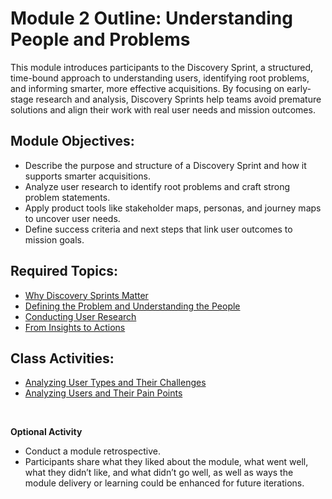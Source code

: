 # Module 2 Outline: Understanding People and Problems
This module introduces participants to the Discovery Sprint, a structured, time-bound approach to understanding users, identifying root problems, and informing smarter, more effective acquisitions. By focusing on early-stage research and analysis, Discovery Sprints help teams avoid premature solutions and align their work with real user needs and mission outcomes.

## Module Objectives: 
- Describe the purpose and structure of a Discovery Sprint and how it supports smarter acquisitions.
- Analyze user research to identify root problems and craft strong problem statements.
- Apply product tools like stakeholder maps, personas, and journey maps to uncover user needs.
- Define success criteria and next steps that link user outcomes to mission goals.

## Required Topics:
- [Why Discovery Sprints Matter](https://github.com/usds/ditap-curriculum-update/blob/main/3_Curriculum/3C_DITAP-Adaptation-Curriculum/3C.1_DITAP-Product-Thinking-And-Acquistions-Curriculum/Module%202/Why%20Discovery%20Sprints%20Matter.md) 
- [Defining the Problem and Understanding the People](https://github.com/usds/ditap-curriculum-update/blob/main/3_Curriculum/3C_DITAP-Adaptation-Curriculum/3C.1_DITAP-Product-Thinking-And-Acquistions-Curriculum/Module%202/Defining%20the%20Problem%20and%20Understanding%20the%20People.md) 
- [Conducting User Research](https://github.com/usds/ditap-curriculum-update/blob/main/3_Curriculum/3C_DITAP-Adaptation-Curriculum/3C.1_DITAP-Product-Thinking-And-Acquistions-Curriculum/Module%202/Conducting%20User%20Research.md)
- [From Insights to Actions](https://github.com/usds/ditap-curriculum-update/blob/main/3_Curriculum/3C_DITAP-Adaptation-Curriculum/3C.1_DITAP-Product-Thinking-And-Acquistions-Curriculum/Module%202/From%20Insights%20to%20Action.md) 

## Class Activities:
- [Analyzing User Types and Their Challenges](https://github.com/usds/ditap-curriculum-update/blob/main/3_Curriculum/3C_DITAP-Adaptation-Curriculum/3C.1_DITAP-Product-Thinking-And-Acquistions-Curriculum/Module%202/Class%20Activity%3A%20Analyzing%20User%20Types%20and%20Their%20Challenges.md) 
- [Analyzing Users and Their Pain Points](https://github.com/usds/ditap-curriculum-update/blob/main/3_Curriculum/3C_DITAP-Adaptation-Curriculum/3C.1_DITAP-Product-Thinking-And-Acquistions-Curriculum/Module%202/Class%20Activity%3A%20Analyzing%20Users%20and%20Their%20Pain%20Points.md)
<br> 


**Optional Activity**
- Conduct a module retrospective.
-   Participants share what they liked about the module, what went well, what they didn’t like, and what didn’t go well, as well as ways the module delivery or learning could be enhanced for future iterations. 
